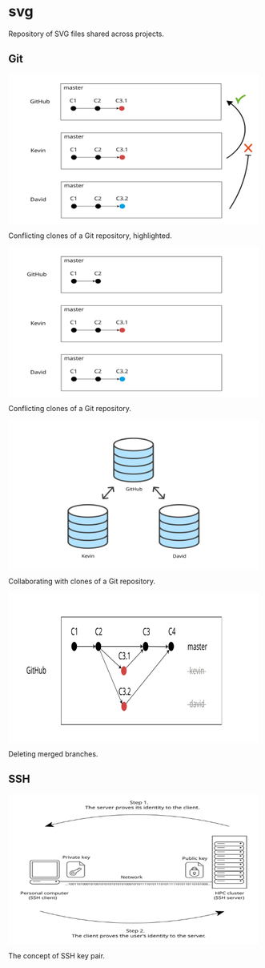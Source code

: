 # svg

Repository of SVG files shared across projects.

## Git

<img src="images/git-branch-conflict-push.svg" alt="Conflicting clones of a Git repository (highlighted)." align="center" width="500" height="300">

Conflicting clones of a Git repository, highlighted.

<img src="images/git-branch-conflict.svg" alt="Conflicting clones of a Git repository." align="center" width="500" height="300">

Conflicting clones of a Git repository.

<img src="images/git-clone-collaboration.svg" alt="Collaborating with clones of a Git repository." width="500" align="center" height="300">

Collaborating with clones of a Git repository.

<img src="images/git-branch-merge-delete.svg" alt="Deleting merged branches." width="500" align="center" height="300">

Deleting merged branches.

## SSH

<img src="images/ssh-key-pair.svg" alt="The concept of SSH key pair." align="center" width="500" height="300">

The concept of SSH key pair.
